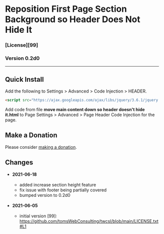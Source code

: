 # Reposition First Page Section Background so Header Does Not Hide It

### [License][99]

### Version 0.2d0

---

## Quick Install

Add the following to Settings > Advanced > Code Injection > HEADER.

```html
<script src="https://ajax.googleapis.com/ajax/libs/jquery/3.6.1/jquery.min.js"></script>
```

Add code from file **move main content down so header doesn't hide it.html** to
Page Settings > Advanced > Page Header Code Injection for the page.

## Make a Donation

Please consider [making a donation](https://github.com/tomsWebConsulting/twcsl#make-a-donation).

## Changes

* **2021-06-18**
<br><br>
  * added increase section height feature
  * fix issue with footer being partially covered
  * bumped version to 0.2d0
  <br><br>
* **2021-06-05**
<br><br>
  * initial version
[99]: https://github.com/tomsWebConsulting/twcsl/blob/main/LICENSE.txt#L1

